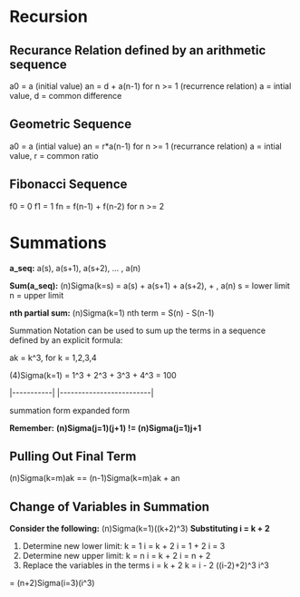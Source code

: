 # Recursion

## Recurance Relation defined by an arithmetic sequence
a0 = a (initial value)
an = d + a(n-1) for n >= 1 (recurrence relation)
a = intial value, d = common difference

## Geometric Sequence
a0 = a (intial value)
an = r*a(n-1) for n >= 1 (recurrance relation)
a = intial value, r = common ratio

## Fibonacci Sequence
f0 = 0
f1 = 1
fn = f(n-1) + f(n-2) for n >= 2

# Summations

**a_seq:**
a(s), a(s+1), a(s+2), ... , a(n)

**Sum(a_seq):**
(n)Sigma(k=s) = a(s) + a(s+1) + a(s+2), + , a(n)
s = lower limit
n = upper limit

**nth partial sum:**
(n)Sigma(k=1)
nth term = S(n) - S(n-1)

Summation Notation can be used to sum up the terms in a sequence defined by an explicit formula:

ak = k^3, for k = 1,2,3,4

(4)Sigma(k=1) = 1^3 + 2^3 + 3^3 + 4^3 = 100

|-----------|   |-------------------------|

summation form      expanded form

**Remember:**
**(n)Sigma(j=1)(j+1) != (n)Sigma(j=1)j+1**

## Pulling Out Final Term

(n)Sigma(k=m)ak == (n-1)Sigma(k=m)ak + an

## Change of Variables in Summation

**Consider the following:**
(n)Sigma(k=1)((k+2)^3)
**Substituting i = k + 2**
1. Determine new lower limit:
    k = 1
    i = k + 2
    i = 1 + 2
    i = 3
2. Determine new upper limit:
    k = n
    i = k + 2
    i = n + 2
3. Replace the variables in the terms
    i = k + 2
    k = i - 2
    ((i-2)+2)^3
    i^3

= (n+2)Sigma(i=3)(i^3)